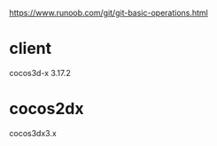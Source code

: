 https://www.runoob.com/git/git-basic-operations.html

# client
cocos3d-x 3.17.2

# cocos2dx
cocos3dx3.x
